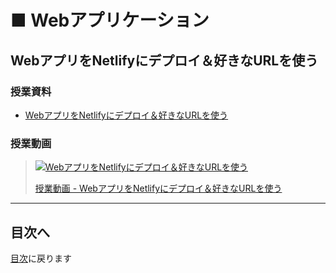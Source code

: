 # ■ Webアプリケーション

## WebアプリをNetlifyにデプロイ＆好きなURLを使う

### 授業資料

- [WebアプリをNetlifyにデプロイ＆好きなURLを使う](01.md)

### 授業動画

> [![WebアプリをNetlifyにデプロイ＆好きなURLを使う](https://img.youtube.com/vi/-0NUXiolR6g/0.jpg)](https://www.youtube.com/watch?v=-0NUXiolR6g)
>
> [授業動画 - WebアプリをNetlifyにデプロイ＆好きなURLを使う](https://www.youtube.com/watch?v=-0NUXiolR6g)

---

## 目次へ

[目次](https://github.com/protoout/po-common/tree/main/lessons)に戻ります
